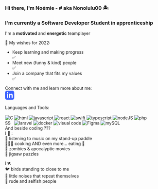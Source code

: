 ### Hi there, I'm Noémie - # aka Nonolulu00 🏝

### I'm currently a Software Developer Student in apprenticeship

I'm a **motivated** and **energetic** teamplayer  

💫 My wishes for 2022: <br/>
   * Keep learning and making progress <br/> ✅
   * Meet new (funny & kind) people<br/> ✅
   * Join a company that fits my values<br/> ✅


Connect with me and learn more about me:<br/>
[<img width= "30px" src="https://github.com/Nonolulu00/Nonolulu00/blob/main/img/iconmonstr-linkedin-3-72.png"/>](https://www.linkedin.com/in/noemieragot)

Languages and Tools:<br/>
<br/>
<img alt="html" width="30px" src="https://cdn.jsdelivr.net/gh/devicons/devicon/icons/html5/html5-original.svg" />
<img alt="CSS" style="float: left" width="30px" src="https://cdn.jsdelivr.net/gh/devicons/devicon/icons/css3/css3-original.svg" />
<img alt="javascript" width="30px" src="https://cdn.jsdelivr.net/gh/devicons/devicon/icons/javascript/javascript-plain.svg" />
<img alt="react" width="30px" src="https://cdn.jsdelivr.net/gh/devicons/devicon/icons/react/react-original.svg" />
<img alt="swift" width="30px" src="https://cdn.jsdelivr.net/gh/devicons/devicon/icons/swift/swift-original.svg" />
<img alt="typescript" width="30px" src="https://cdn.jsdelivr.net/gh/devicons/devicon/icons/typescript/typescript-original.svg" />
<img alt="nodeJS" width="30px" src="https://cdn.jsdelivr.net/gh/devicons/devicon/icons/nodejs/nodejs-original.svg" />
<img alt="php" width="30px" src="https://cdn.jsdelivr.net/gh/devicons/devicon/icons/php/php-plain.svg" />
<img alt="laravel" width="30px" src="https://cdn.jsdelivr.net/gh/devicons/devicon/icons/laravel/laravel-plain-wordmark.svg" />
<img alt="docker" width="30px" src="https://cdn.jsdelivr.net/gh/devicons/devicon/icons/docker/docker-original.svg" />
<img alt="visual code" width="30px" src="https://cdn.jsdelivr.net/gh/devicons/devicon/icons/vscode/vscode-original.svg" />
<img alt="Figma" width="30px" src="https://cdn.jsdelivr.net/gh/devicons/devicon/icons/figma/figma-original.svg" />
<img alt="mySQL" width="30px" src="https://cdn.jsdelivr.net/gh/devicons/devicon/icons/mysql/mysql-original-wordmark.svg" />
<br/>
And beside coding ???<br/>
I 💛 :<br/>
   🌊 listening to music on my stand-up paddle<br/>
   👩🏻‍🍳 cooking AND even more... eating 🍝 <br/>
   🎥 zombies & apocalyptic movies <br/>
   🧩 jigsaw puzzles<br/>

I 💔:<br/>
   🐦 birds standing to close to me<br/>
   🤯 little noises that repeat themselves<br/>
   🤬 rude and selfish people<br/>
